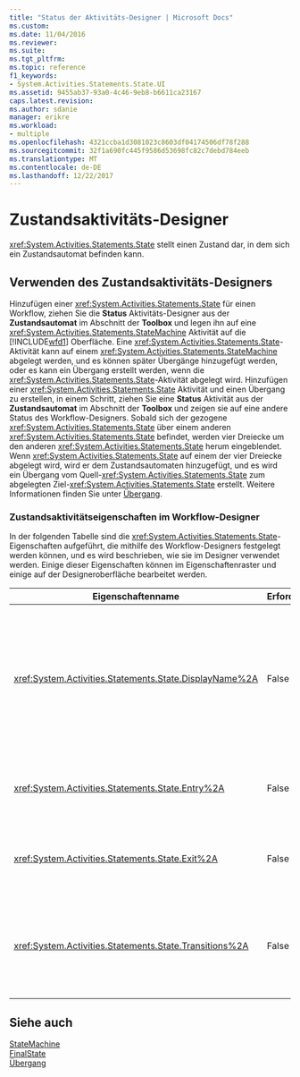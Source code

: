 ```yaml
---
title: "Status der Aktivitäts-Designer | Microsoft Docs"
ms.custom: 
ms.date: 11/04/2016
ms.reviewer: 
ms.suite: 
ms.tgt_pltfrm: 
ms.topic: reference
f1_keywords:
- System.Activities.Statements.State.UI
ms.assetid: 9455ab37-93a0-4c46-9eb8-b6611ca23167
caps.latest.revision: 
ms.author: sdanie
manager: erikre
ms.workload:
- multiple
ms.openlocfilehash: 4321ccba1d3081023c8603df04174506df78f288
ms.sourcegitcommit: 32f1a690fc445f9586d53698fc82c7debd784eeb
ms.translationtype: MT
ms.contentlocale: de-DE
ms.lasthandoff: 12/22/2017
---
```

# <a name="state-activity-designer"></a>Zustandsaktivitäts-Designer
<xref:System.Activities.Statements.State> stellt einen Zustand dar, in dem sich ein Zustandsautomat befinden kann.  
  
## <a name="using-the-state-activity-designer"></a>Verwenden des Zustandsaktivitäts-Designers  
 Hinzufügen einer <xref:System.Activities.Statements.State> für einen Workflow, ziehen Sie die **Status** Aktivitäts-Designer aus der **Zustandsautomat** im Abschnitt der **Toolbox** und legen ihn auf eine <xref:System.Activities.Statements.StateMachine> Aktivität auf die [!INCLUDE[wfd1](../workflow-designer/includes/wfd1_md.md)] Oberfläche. Eine <xref:System.Activities.Statements.State>-Aktivität kann auf einem <xref:System.Activities.Statements.StateMachine> abgelegt werden, und es können später Übergänge hinzugefügt werden, oder es kann ein Übergang erstellt werden, wenn die <xref:System.Activities.Statements.State>-Aktivität abgelegt wird. Hinzufügen einer <xref:System.Activities.Statements.State> Aktivität und einen Übergang zu erstellen, in einem Schritt, ziehen Sie eine **Status** Aktivität aus der **Zustandsautomat** im Abschnitt der **Toolbox** und zeigen sie auf eine andere Status des Workflow-Designers. Sobald sich der gezogene <xref:System.Activities.Statements.State> über einem anderen <xref:System.Activities.Statements.State> befindet, werden vier Dreiecke um den anderen <xref:System.Activities.Statements.State> herum eingeblendet. Wenn <xref:System.Activities.Statements.State> auf einem der vier Dreiecke abgelegt wird, wird er dem Zustandsautomaten hinzugefügt, und es wird ein Übergang vom Quell-<xref:System.Activities.Statements.State> zum abgelegten Ziel-<xref:System.Activities.Statements.State> erstellt. Weitere Informationen finden Sie unter [Übergang](../workflow-designer/transition-activity-designer.md).  
  
### <a name="state-activity-properties-in-the-workflow-designer"></a>Zustandsaktivitätseigenschaften im Workflow-Designer  
 In der folgenden Tabelle sind die <xref:System.Activities.Statements.State>-Eigenschaften aufgeführt, die mithilfe des Workflow-Designers festgelegt werden können, und es wird beschrieben, wie sie im Designer verwendet werden. Einige dieser Eigenschaften können im Eigenschaftenraster und einige auf der Designeroberfläche bearbeitet werden.  
  
|Eigenschaftenname|Erforderlich|Verwendung|  
|-------------------|--------------|-----------|  
|<xref:System.Activities.Statements.State.DisplayName%2A>|False|Gibt den benutzerfreundlichen Namen der <xref:System.Activities.Statements.State>Aktivität im Header an. Der Standardwert ist **Zustand**. Der Wert kann im Eigenschaftenraster oder direkt im Header des Aktivitätsdesigners bearbeitet werden. <xref:System.Activities.Statements.State.DisplayName%2A> wird in der Breadcrumbnavigation verwendet, die am oberen Rand des Workflow-Designers angezeigt wird.<br /><br /> Obwohl der <xref:System.Activities.Statements.State.DisplayName%2A> nicht zwingend erforderlich ist, wird empfohlen, einen Anzeigenamen zu verwenden.|  
|<xref:System.Activities.Statements.State.Entry%2A>|False|Gibt die Aktion an, die eintritt, wenn ein Übergang in diesen Zustand stattfindet. Wenn die <xref:System.Activities.Statements.State> -Aktivität erweitert wird, kann dieser Wert festgelegt werden, ziehen Sie eine Aktivität aus der **Toolbox** per Drag & Drop auf die **Eintrag** -Abschnitt des Zustands.|  
|<xref:System.Activities.Statements.State.Exit%2A>|False|Gibt die Aktion an, die eintritt, wenn ein Übergang aus diesem Zustand stattfindet. Wenn die <xref:System.Activities.Statements.State> -Aktivität erweitert wird, kann dieser Wert festgelegt werden, ziehen Sie eine Aktivität aus der **Toolbox** per Drag & Drop auf die **beenden** -Abschnitt des Zustands.|  
|<xref:System.Activities.Statements.State.Transitions%2A>|False|Listet die möglichen Übergänge auf, die von <xref:System.Activities.Statements.State> ausgehen. Jedes Element in der Liste weist einen Link zum verknüpften <xref:System.Activities.Statements.Transition> und zum Ziel-<xref:System.Activities.Statements.State> auf. Indem Sie auf den Link klicken, wechselt der Designer zur erweiterten Ansicht von <xref:System.Activities.Statements.Transition> oder <xref:System.Activities.Statements.State>.|  
  
## <a name="see-also"></a>Siehe auch  
 [StateMachine](../workflow-designer/statemachine-activity-designer.md)   
 [FinalState](../workflow-designer/finalstate-activity-designer.md)   
 [Übergang](../workflow-designer/transition-activity-designer.md)